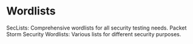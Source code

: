 # Wordlists
SecLists: Comprehensive wordlists for all security testing needs.
Packet Storm Security Wordlists: Various lists for different security purposes.
